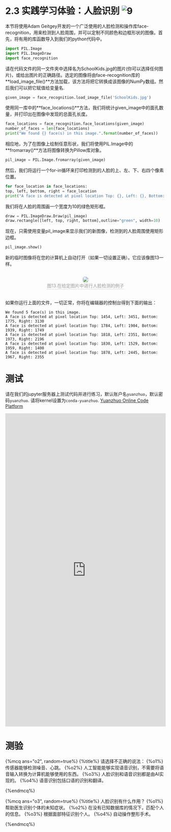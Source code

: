 # 2.3 实践学习体验：人脸识别 ![9](https://img.shields.io/badge/Age-9%2B-brightgreen)

本节将使用Adam Geitgey开发的一个广泛使用的人脸检测和操作库face-recognition，用来检测到人脸周围，并可以定制不同颜色和边框形状的图像。首先，将有用的库函数导入到我们的python代码中。

```python
import PIL.Image
import PIL.ImageDraw
import face_recognition
```

请在代码文件的同一文件夹中选择名为SchoolKids.jpg的图片(你可以选择任何图片)，或给出图片的正确路径。选定的图像将由face-recognition库的**load_image_file()**方法加载，该方法将把它转换成该图像的NumPy数组。然后我们可以把它赋值给变量名.

```python
given_image = face_recognition.load_image_file('SchoolKids.jpg')
```

使用同一库中的**face_locations()**方法，我们将统计given_image中的面孔数量，并打印出在图像中发现的总面孔长度。

```python
face_locations = face_recognition.face_locations(given_image)
number_of_faces = len(face_locations)
print("We found {} face(s) in this image.".format(number_of_faces))
```

相应地，为了在图像上绘制任意形状，我们将使用PIL.Image中的**fromarray()**方法将图像转换为Pillow库对象。

```python
pil_image = PIL.Image.fromarray(given_image)
```

然后，我们将运行一个for-in循环来打印检测到的人脸的上、左、下、右四个像素位置。

```python
for face_location in face_locations:
top, left, bottom, right = face_location
print("A face is detected at pixel location Top: {}, Left: {}, Bottom: {}, --Right:{}".format(top, left, bottom, right))
```

我们将在人脸的周围画一个宽度为10的绿色矩形框。

```python
draw = PIL.ImageDraw.Draw(pil_image)
draw.rectangle([left, top, right, bottom],outline="green", width=10)
```

现在，只需使用变量pil_image来显示我们的新图像，检测到的人脸周围使用矩形边框。

```python
pil_image.show()
```

新的临时图像将在您的计算机上自动打开（如果一切设置正确）。它应该像图13一样。

<br>
<center>
    <img style="border-radius: 0.3125em;
    box-shadow: 0 2px 4px 0 rgba(34,36,38,.12),0 2px 10px 0 rgba(34,36,38,.08);"
    src="https://md.hass.live/cai13.png">
    <br>
    <div style="color:orange; border-bottom: 1px solid #d9d9d9;
    display: inline-block;
    color: #999;
    padding: 1px;">图13.在给定图片中进行人脸检测的例子</div>
</center>
<br>

如果你运行上面的文件，一切正常，你将在编辑器的控制台得到下面的输出：

```
We found 5 face(s) in this image.
A face is detected at pixel location Top: 1454, Left: 3451, Bottom: 1775, Right: 3130
A face is detected at pixel location Top: 1784, Left: 1904, Bottom: 1939, Right: 1749
A face is detected at pixel location Top: 1818, Left: 2351, Bottom: 1973, Right: 2196
A face is detected at pixel location Top: 1830, Left: 1529, Bottom: 1959, Right: 1400
A face is detected at pixel location Top: 1878, Left: 2445, Bottom: 1967, Right: 2355
```

# 测试

请在我们的jupyter服务器上测试代码并进行练习，默认账户名`yuanzhuo`，默认密码`yuanzhuo`. 请将kernel设置为`conda-yuanzhuo`. [Yuanzhuo Online Code Platform](https://code.yuanzhuo.bnu.edu.cn/)

<iframe src="https://code.yuanzhuo.bnu.edu.cn/user/yuanzhuo/notebooks/AI%20＆%20COVID-19%20Handbook/Chap2/face-exp.ipynb" width="100%" height="980" scrolling="yes" border="0" frameborder="no" framespacing="0" allowfullscreen="true"> </iframe>

# 测验

{%mcq ans="o2", random=true%}
{%title%}
请选择不正确的说法：
{%o1%} 传感器能够检测噪音、心跳。
{%o2%} 人工智能能够实现语音识别，不需要将语音输入转换为计算机能够使用的东西。
{%o3%} 人脸识别和语音识别都是由AI实现的。
{%o4%} 语音识别包括口语的识别和翻译。
<!-- {%hint%} 再试一次 ... -->
{%endmcq%}

{%mcq ans="o3", random=true%}
{%title%}
人脸识别有什么作用？
{%o1%} 帮助医生识别个体的未知症状。
{%o2%} 在没有已知数据库的情况下，匹配个人的信息。
{%o3%} 根据面部特征识别个人。
{%o4%} 自动操作整形手术。
<!-- {%hint%} 再试一次 ... -->
{%endmcq%}
